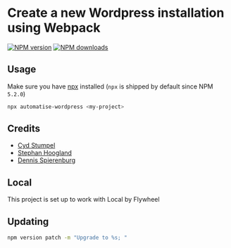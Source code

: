 # Create a new Wordpress installation using Webpack

[![NPM version](https://img.shields.io/npm/v/automatise-wordpress.svg?style=flat)](https://npmjs.com/package/automatise-wordpress)
[![NPM downloads](https://img.shields.io/npm/dm/automatise-wordpress.svg?style=flat)](https://npmjs.com/package/automatise-wordpress)


## Usage

Make sure you have [npx](https://www.npmjs.com/package/npx) installed (`npx` is shipped by default since NPM `5.2.0`)

```bash
npx automatise-wordpress <my-project>
```

## Credits

- [Cyd Stumpel](https://cydstumpel.nl)
- [Stephan Hoogland](https://www.shoogland.com/)
- [Dennis Spierenburg](https://github.com/dipsaus9)

## Local

This project is set up to work with Local by Flywheel

## Updating
```bash
npm version patch -m "Upgrade to %s; "
```
